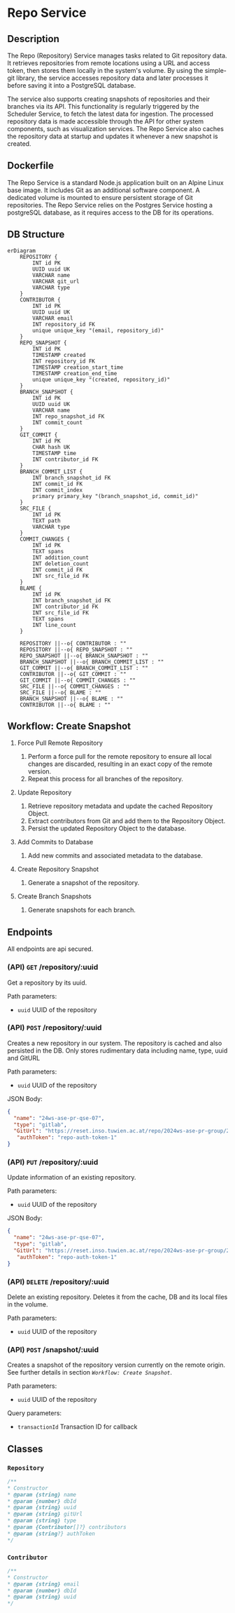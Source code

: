 
# Repo Service

## Description

The Repo (Repository) Service manages tasks related to Git repository data. It retrieves repositories from remote locations using a URL and access token, then stores them locally in the system's volume. By using the simple-git library, the service accesses repository data and later processes it before saving it into a PostgreSQL database. 

The service also supports creating snapshots of repositories and their branches via its API. This functionality is regularly triggered by the Scheduler Service, to fetch the latest data for ingestion. The processed repository data is made accessible through the API for other system components, such as visualization services. The Repo Service also caches the repository data at startup and updates it whenever a new snapshot is created.

## Dockerfile

The Repo Service is a standard Node.js application built on an Alpine Linux base image. It includes Git as an additional software component. A dedicated volume is mounted to ensure persistent storage of Git repositories. The Repo Service relies on the Postgres Service hosting a postgreSQL database, as it requires access to the DB for its operations.

## DB Structure
``` mermaid
erDiagram
    REPOSITORY {
        INT id PK
        UUID uuid UK
        VARCHAR name
        VARCHAR git_url
        VARCHAR type
    }
    CONTRIBUTOR {
        INT id PK
        UUID uuid UK
        VARCHAR email
        INT repository_id FK
        unique unique_key "(email, repository_id)"
    }
    REPO_SNAPSHOT {
        INT id PK
        TIMESTAMP created
        INT repository_id FK
        TIMESTAMP creation_start_time
        TIMESTAMP creation_end_time
        unique unique_key "(created, repository_id)"
    }
    BRANCH_SNAPSHOT {
        INT id PK
        UUID uuid UK
        VARCHAR name
        INT repo_snapshot_id FK
        INT commit_count
    }
    GIT_COMMIT {
        INT id PK
        CHAR hash UK
        TIMESTAMP time
        INT contributor_id FK
    }
    BRANCH_COMMIT_LIST {
        INT branch_snapshot_id FK
        INT commit_id FK
        INT commit_index
        primary primary_key "(branch_snapshot_id, commit_id)"
    }
    SRC_FILE {
        INT id PK
        TEXT path
        VARCHAR type
    }
    COMMIT_CHANGES {
        INT id PK
        TEXT spans
        INT addition_count
        INT deletion_count
        INT commit_id FK
        INT src_file_id FK
    }
    BLAME {
        INT id PK
        INT branch_snapshot_id FK
        INT contributor_id FK
        INT src_file_id FK
        TEXT spans
        INT line_count
    }

    REPOSITORY ||--o{ CONTRIBUTOR : ""
    REPOSITORY ||--o{ REPO_SNAPSHOT : ""
    REPO_SNAPSHOT ||--o{ BRANCH_SNAPSHOT : ""
    BRANCH_SNAPSHOT ||--o{ BRANCH_COMMIT_LIST : ""
    GIT_COMMIT ||--o{ BRANCH_COMMIT_LIST : ""
    CONTRIBUTOR ||--o{ GIT_COMMIT : ""
    GIT_COMMIT ||--o{ COMMIT_CHANGES : ""
    SRC_FILE ||--o{ COMMIT_CHANGES : ""
    SRC_FILE ||--o{ BLAME : ""
    BRANCH_SNAPSHOT ||--o{ BLAME : ""
    CONTRIBUTOR ||--o{ BLAME : ""
```

## Workflow: Create Snapshot

1. Force Pull Remote Repository
   1. Perform a force pull for the remote repository to ensure all local changes are discarded, resulting in an exact copy of the remote version.
   2. Repeat this process for all branches of the repository.

2. Update Repository
   1. Retrieve repository metadata and update the cached Repository Object.
   2. Extract contributors from Git and add them to the Repository Object.
   3. Persist the updated Repository Object to the database.

3. Add Commits to Database
   1. Add new commits and associated metadata to the database.

4. Create Repository Snapshot
   1. Generate a snapshot of the repository.

5. Create Branch Snapshots
   1. Generate snapshots for each branch.


## Endpoints

All endpoints are api secured.

### (API) `GET` /repository/:uuid
Get a repository by its uuid.

Path parameters:
- `uuid` UUID of the repository

### (API) `POST` /repository/:uuid

Creates a new repository in our system. The repository is cached and also persisted in the DB. Only stores rudimentary data including name, type, uuid and GitURL

Path parameters:
- `uuid` UUID of the repository

JSON Body:
```json
{
  "name": "24ws-ase-pr-qse-07",
  "type": "gitlab",
  "GitUrl": "https://reset.inso.tuwien.ac.at/repo/2024ws-ase-pr-group/24ws-ase-pr-qse-07.git",
   "authToken": "repo-auth-token-1"
}
```

### (API) `PUT` /repository/:uuid

Update information of an existing repository.

Path parameters:
- `uuid` UUID of the repository

JSON Body:
```json
{
  "name": "24ws-ase-pr-qse-07",
  "type": "gitlab",
  "GitUrl": "https://reset.inso.tuwien.ac.at/repo/2024ws-ase-pr-group/24ws-ase-pr-qse-07.git",
   "authToken": "repo-auth-token-1"
}
```

### (API) `DELETE` /repository/:uuid

Delete an existing repository. Deletes it from the cache, DB and its local files in the volume.

Path parameters:
- `uuid` UUID of the repository


### (API) `POST` /snapshot/:uuid

Creates a snapshot of the repository version currently on the remote origin. See further details in section *`Workflow: Create Snapshot`*.

Path parameters:
- `uuid` UUID of the repository

Query parameters:
- `transactionId` Transaction ID for callback


## Classes

### `Repository`
 ``` js
/** 
 * Constructor
 * @param {string} name
 * @param {number} dbId
 * @param {string} uuid
 * @param {string} gitUrl
 * @param {string} type
 * @param {Contributor[]?} contributors
 * @param {string?} authToken
 */
```
### `Contributor`
 ``` js
/** 
 * Constructor
 * @param {string} email
 * @param {number} dbId
 * @param {string} uuid
 */
```
